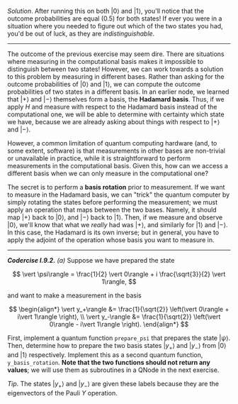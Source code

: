 *Solution*. After running this on both $\vert 0\rangle$ and $\vert 1\rangle$,
you'll notice that the outcome probabilities are equal (0.5) for both states! If
ever you were in a situation where you needed to figure out which of the two
states you had, you'd be out of luck, as they are *indistinguishable*.

---

The outcome of the previous exercise may seem dire. There are situations where
measuring in the computational basis makes it impossible to distinguish between
two states! However, we can work towards a solution to this problem by measuring
in different bases. Rather than asking for the outcome probabilities of $\vert
0\rangle$ and $\vert 1\rangle$, we can compute the outcome probabilities of two
states in a different basis. In an earlier node, we learned that $\vert
+\rangle$ and $\vert -\rangle$ themselves form a basis, the **Hadamard
basis**. Thus, if we apply $H$ and measure with respect to the Hadamard basis
instead of the computational one, we will be able to determine with certainty
which state we have, because we are already asking about things with respect to
$\vert +\rangle$ and $\vert -\rangle$.

However, a common limitation of quantum computing hardware (and, to some extent,
software) is that measurements in other bases are non-trivial or unavailable in
practice, while it is straightforward to perform measurements in the
computational basis. Given this, how can we access a different basis when we can
only measure in the computational one?

The secret is to perform a **basis rotation** prior to measurement. If we want
to measure in the Hadamard basis, we can "trick" the quantum computer by simply
rotating the states before performing the measurement; we must apply an
operation that maps between the two bases. Namely, it should map $\vert
+\rangle$ back to $\vert 0\rangle$, and $\vert -\rangle$ back to $\vert
1\rangle$. Then, if we measure and observe $\vert 0\rangle$, we'll know that what
we *really* had was $\vert +\rangle$, and similarly for $\vert 1\rangle$ and
$\vert -\rangle$. In this case, the Hadamard is its own inverse; but in general,
you have to apply the adjoint of the operation whose basis you want to measure
in.

---

***Codercise I.9.2.*** *(a)* Suppose we have prepared the state

$$
\vert \psi\rangle = \frac{1}{2} \vert 0\rangle + i \frac{\sqrt{3}}{2} \vert 1\rangle,
$$

and want to make a measurement in the basis 

$$
\begin{align*}
 \vert y_+\rangle &= \frac{1}{\sqrt{2}} \left(\vert 0\rangle + i\vert 1\rangle \right), \\
 \vert y_-\rangle &= \frac{1}{\sqrt{2}} \left(\vert 0\rangle - i\vert 1\rangle \right).
\end{align*}
$$

First, implement a quantum function `prepare_psi` that prepares the state $\vert
\psi \rangle$.  Then, determine how to prepare the two basis states $\vert y_+
\rangle$ and $\vert y_-\rangle$ from $\vert 0\rangle$ and $\vert
1\rangle$ respectively. Implement this as a second quantum function, `y_basis_rotation`.
**Note that the two functions should not return any values**; we will use them as
subroutines in a QNode in the next exercise.

*Tip*. The states $\vert y_+\rangle$ and $\vert y_-\rangle$ are given these labels
because they are the eigenvectors of the Pauli $Y$ operation.
